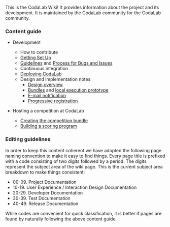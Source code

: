 This is the CodaLab Wiki! It provides information about the project and its development. It is maintained by the CodaLab community for the CodaLab community. 

### Content guide

* Development
    * How to contribute
    * [Getting Set Up](https://github.com/codalab/codalab/wiki/20.-Getting-Started-for-Developers)
    * [Guidelines](https://github.com/codalab/codalab/wiki/22.-CodaLab-Conventions-for-Developers) and [Process for Bugs and Issues](https://github.com/codalab/codalab/wiki/25.-Issue-tracking)
    * Continuous integration
    * [Deploying CodaLab](https://github.com/codalab/codalab/wiki/Deploying-CodaLab)
    * Design and implementation notes
        * [Design overview](https://github.com/codalab/codalab/blob/master/docs/SPECIFICATION.md)
        * [Bundles](https://github.com/codalab/codalab/blob/master/bundles/BUNDLES.md) and [local execution prototype](https://github.com/codalab/codalab/tree/master/bundles)
        * [E-mail notification](https://github.com/codalab/codalab/wiki/E-mail-notifications)
        * [Progressive registration](https://github.com/codalab/codalab/wiki/11.-Progressive-Registration)

* Hosting a competition at CodaLab
    * [Creating the competition bundle](https://github.com/codalab/codalab/wiki/12.-Building-a-Competition-Bundle)
    * [Building a scoring program](https://github.com/codalab/codalab/wiki/13.-Building-a-Scoring-Program-for-a-Competition)


### Editing guidelines

In order to keep this content coherent we have adopted the following page naming convention to make it easy to find things. Every page title is prefixed with a code consisting of two digits followed by a period. The digits represent the subject area of the wiki page. This is the current subject area breakdown to make things consistent:

* 00-09. Project Documentation
* 10-19. User Experience / Interaction Design Documentation
* 20-29. Developer Documentation
* 30-39. Test Documentation
* 40-49. Release Documentation

While codes are convenient for quick classification, it is better if pages are found by naturally following the above content guide.